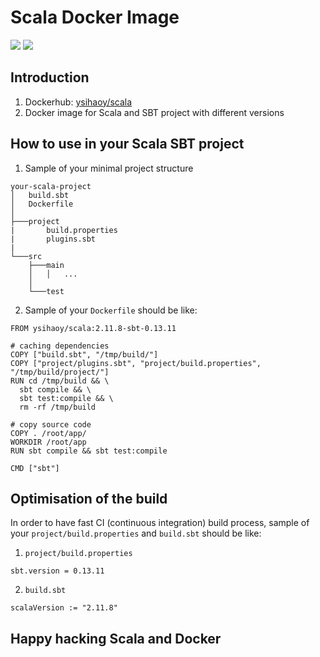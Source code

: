 # Scala Docker Image

[![](https://images.microbadger.com/badges/image/ysihaoy/scala.svg)](http://microbadger.com/images/ysihaoy/scala "Get your own image badge on microbadger.com")
[![](https://images.microbadger.com/badges/version/ysihaoy/scala.svg)](http://microbadger.com/images/ysihaoy/scala "Get your own version badge on microbadger.com")

## Introduction
1. Dockerhub: [ysihaoy/scala](https://hub.docker.com/r/ysihaoy/scala/)
2. Docker image for Scala and SBT project with different versions

## How to use in your Scala SBT project
1. Sample of your minimal project structure

  ```
  your-scala-project
  │   build.sbt
  │   Dockerfile
  │
  ├───project
  |       build.properties
  |       plugins.sbt
  |
  └───src
      ├───main
      │   │   ...
      │
      └───test
  ```

2. Sample of your `Dockerfile` should be like:

  ```
  FROM ysihaoy/scala:2.11.8-sbt-0.13.11

  # caching dependencies
  COPY ["build.sbt", "/tmp/build/"]
  COPY ["project/plugins.sbt", "project/build.properties", "/tmp/build/project/"]
  RUN cd /tmp/build && \
    sbt compile && \
    sbt test:compile && \
    rm -rf /tmp/build

  # copy source code
  COPY . /root/app/
  WORKDIR /root/app
  RUN sbt compile && sbt test:compile

  CMD ["sbt"]
  ```

## Optimisation of the build
In order to have fast CI (continuous integration) build process, sample of your `project/build.properties` and `build.sbt` should be like:

1. `project/build.properties`
  ```
  sbt.version = 0.13.11
  ```

2. `build.sbt`
  ```
  scalaVersion := "2.11.8"
  ```

## Happy hacking Scala and Docker
